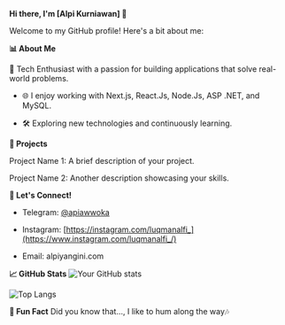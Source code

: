 **Hi there, I'm [Alpi Kurniawan] 👋**

Welcome to my GitHub profile! Here's a bit about me:



**📊 About Me**

🔧 Tech Enthusiast with a passion for building applications that solve real-world problems.

- 🌐 I enjoy working with Next.js, React.Js, Node.Js, ASP .NET, and MySQL.

- 🛠 Exploring new technologies and continuously learning.

**🎨 Projects**

Project Name 1: A brief description of your project.

Project Name 2: Another description showcasing your skills.

**💬 Let's Connect!**

- Telegram: [@apiawwoka](https://t.me/apiawwoka)

- Instagram: [https://instagram.com/luqmanalfi_](https://www.instagram.com/luqmanalfi_/)

- Email: alpiyangini.com

**📈 GitHub Stats**
![Your GitHub stats](https://github-readme-stats.vercel.app/api?username=alpiawo&show_icons=true&theme=radical)

![Top Langs](https://github-readme-stats.vercel.app/api/top-langs/?username=alpiawo&layout=compact&theme=radical)

**🔗 Fun Fact**
Did you know that..., I like to hum along the way🎶
